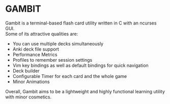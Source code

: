 # GAMBIT
Gambit is a terminal-based flash card utility written in C with an ncurses GUI.  
Some of its attractive qualities are:
* You can use multiple decks simultaneously
* Anki deck file support
* Performance Metrics
* Profiles to remember session settings
* Vim key bindings as well as default bindings for quick navigation
* Deck builder
* Configurable Timer for each card and the whole game
* Minor Animations

Overall, Gambit aims to be a lightweight and highly functional learning utility
with minor cosmetics.

